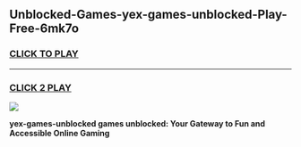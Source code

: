 
## Unblocked-Games-yex-games-unblocked-Play-Free-6mk7o
<h3>
<a href="https://premium76.site?title=yex-games-unblocked&ref=22A">CLICK TO PLAY</a></h3>
<hr>

<h3>
<a href="https://premium76.site?title=yex-games-unblocked&ref=22A">CLICK 2 PLAY</a>
  
</h3>

<a href="https://premium76.site?title=yex-games-unblocked&ref=22A"><img src="https://clearcache.store/games.png"></a>


**yex-games-unblocked games unblocked: Your Gateway to Fun and Accessible Online Gaming**
